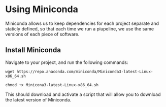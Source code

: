 # Using Miniconda

Miniconda allows us to keep dependencies for each project separate and staticly defined, so that each time we run a piupeline, we use the same versions of each piece of software.

## Install Miniconda

Navigate to your project, and run the following commands:

```
wget https://repo.anaconda.com/miniconda/Miniconda3-latest-Linux-x86_64.sh

chmod +x Minicona3-latest-Linux-x86_64.sh
```

This should download and activate a script that will allow you to download the latest version of Miniconda.